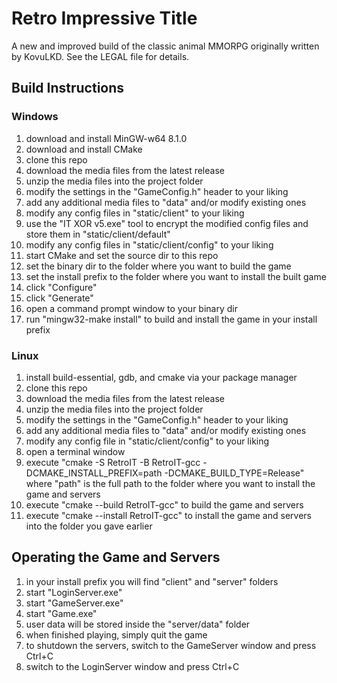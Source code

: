 # Retro Impressive Title
 A new and improved build of the classic animal MMORPG originally written by KovuLKD.
See the LEGAL file for details.


## Build Instructions
### Windows
1. download and install MinGW-w64 8.1.0
2. download and install CMake
3. clone this repo
4. download the media files from the latest release
5. unzip the media files into the project folder
6. modify the settings in the "GameConfig.h" header to your liking
7. add any additional media files to "data" and/or modify existing ones
8. modify any config files in "static/client" to your liking
9. use the "IT XOR v5.exe" tool to encrypt the modified config files and store them
in "static/client/default"
10. modify any config files in "static/client/config" to your liking
11. start CMake and set the source dir to this repo
12. set the binary dir to the folder where you want to build the game
13. set the install prefix to the folder where you want to install the built game
14. click "Configure"
15. click "Generate"
16. open a command prompt window to your binary dir
17. run "mingw32-make install" to build and install the game in your install prefix

### Linux
1. install build-essential, gdb, and cmake via your package manager
2. clone this repo
3. download the media files from the latest release
4. unzip the media files into the project folder
5. modify the settings in the "GameConfig.h" header to your liking
6. add any additional media files to "data" and/or modify existing ones
7. modify any config file in "static/client/config" to your liking
8. open a terminal window
9. execute "cmake -S RetroIT -B RetroIT-gcc -DCMAKE_INSTALL_PREFIX=path -DCMAKE_BUILD_TYPE=Release"
where "path" is the full path to the folder where you want to install the game and servers
10. execute "cmake --build RetroIT-gcc" to build the game and servers
11. execute "cmake --install RetroIT-gcc" to install the game and servers into the
folder you gave earlier


## Operating the Game and Servers
1. in your install prefix you will find "client" and "server" folders
2. start "LoginServer.exe"
3. start "GameServer.exe"
4. start "Game.exe"
5. user data will be stored inside the "server/data" folder
6. when finished playing, simply quit the game
7. to shutdown the servers, switch to the GameServer window and press Ctrl+C
8. switch to the LoginServer window and press Ctrl+C
